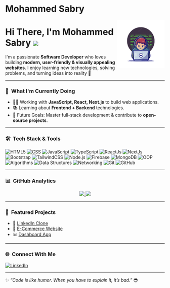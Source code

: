 # Mohammed Sabry  
<img align="right" src="https://raw.githubusercontent.com/mohamedelkashef15/mohamedelkashef15/main/github-profile.png" width="30%">

<h1>
  Hi There, I'm Mohammed Sabry 
  <img src="https://media.giphy.com/media/hvRJCLFzcasrR4ia7z/giphy.gif" width="28">
</h1>

<p>
I'm a passionate <b>Software Developer</b> who loves building 
<b>modern, user-friendly & visually appealing websites</b>.  
I enjoy learning new technologies, solving problems, and turning ideas into reality 🚀
</p>

---

### 🚀 &nbsp;What I'm Currently Doing
- 👨‍💻 Working with **JavaScript, React, Next.js** to build web applications.  
- 📚 Learning about **Frontend + Backend** technologies.  
- 🎯 Future Goals: Master full-stack development & contribute to **open-source projects**.  

---

### 🛠 &nbsp;Tech Stack & Tools  

![HTML5](https://img.shields.io/badge/-HTML5-E34F26?style=flat&logo=html5&logoColor=white)
![CSS](https://img.shields.io/badge/-CSS-1572B6?style=flat&logo=css3&logoColor=white)
![JavaScript](https://img.shields.io/badge/-JavaScript-F7DF1E?style=flat&logo=javascript&logoColor=black)
![TypeScript](https://img.shields.io/badge/-TypeScript-3178C6?style=flat&logo=typescript&logoColor=white)
![ReactJs](https://img.shields.io/badge/-React-61DAFB?style=flat&logo=react&logoColor=black)
![NextJs](https://img.shields.io/badge/-Next.js-000000?style=flat&logo=nextdotjs&logoColor=white)
![Bootstrap](https://img.shields.io/badge/-Bootstrap-7952B3?style=flat&logo=bootstrap&logoColor=white)
![TailwindCSS](https://img.shields.io/badge/-TailwindCSS-06B6D4?style=flat&logo=tailwindcss&logoColor=white)
![Node.js](https://img.shields.io/badge/-Node.js-339933?style=flat&logo=node.js&logoColor=white)
![Firebase](https://img.shields.io/badge/-Firebase-FFCA28?style=flat&logo=firebase&logoColor=black)
![MongoDB](https://img.shields.io/badge/-MongoDB-47A248?style=flat&logo=mongodb&logoColor=white)
![OOP](https://img.shields.io/badge/-OOP-FF6F00?style=flat&logo=java&logoColor=white)
![Algorithms](https://img.shields.io/badge/-Algorithms-3776AB?style=flat&logo=python&logoColor=white)
![Data Structures](https://img.shields.io/badge/-Data%20Structures-00599C?style=flat&logo=c&logoColor=white)
![Networking](https://img.shields.io/badge/-Networking-1BA0D7?style=flat&logo=cisco&logoColor=white)
![Git](https://img.shields.io/badge/-Git-F05032?style=flat&logo=git&logoColor=white)
![GitHub](https://img.shields.io/badge/-GitHub-181717?style=flat&logo=github&logoColor=white)

---

### 📊 &nbsp;GitHub Analytics  

<p align="center">
<a href="https://github.com/mohammed-sabry">
  <img height="180em" src="https://github-readme-stats.vercel.app/api?username=mohammed-sabry&show_icons=true&theme=radical&count_private=true"/>
  <img height="180em" src="https://github-readme-stats.vercel.app/api/top-langs/?username=mohammed-sabry&layout=compact&theme=radical"/>
</a>
</p>

---

### 📂 &nbsp;Featured Projects  
- 🔗 [LinkedIn Clone](https://github.com/your-linkedin-clone)  
- 🛒 [E-Commerce Website](https://github.com/your-ecommerce)  
- 📊 [Dashboard App](https://github.com/your-dashboard)  

---

### 🌐 &nbsp;Connect With Me  

[![LinkedIn](https://img.shields.io/badge/-LinkedIn-0A66C2?style=flat&logo=linkedin&logoColor=white)](https://www.linkedin.com/in/mohamed-sabry-a9b3b5325/)  


---

✨ *“Code is like humor. When you have to explain it, it’s bad.”* 😎
